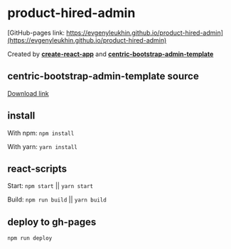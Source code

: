 # product-hired-admin

[GitHub-pages link: https://evgenyleukhin.github.io/product-hired-admin](https://evgenyleukhin.github.io/product-hired-admin)

Created by **[create-react-app](https://github.com/facebook/create-react-app)** and **[centric-bootstrap-admin-template](https://wrapbootstrap.com/theme/centric-bootstrap-admin-template-WB0901P31)**

## centric-bootstrap-admin-template source

[Download link](https://yadi.sk/d/ZTj-gHtzDfQZNQ)

## install

With npm: ```npm install```

With yarn: ```yarn install```

## react-scripts

Start: ```npm start``` || ```yarn start```

Build: ```npm run build``` || ```yarn build```

## deploy to gh-pages

```npm run deploy```

<!-- TODO -->

<!-- 0. Modal -->
<!-- 1. Delete -->
<!-- 2. Add -->
<!-- 3. Edit -->

<!-- Добавить колонки каких нет, как было в старой админке +++ -->
<!-- Скорость старой таблицы была больше ??? или такая же ??? -->
<!-- Проблема с первым запросом после логина getCount +++ -->
<!-- Редактирование, добавлнение -->


<!-- old admin -->
<!-- https://admin.producthired.com/ -->
<!-- mail: eugenel@effective.band -->
<!-- pw:   eugenel@effective.band -->



<!-- this admin -->
<!-- mail: eugenel@effective.band -->
<!-- pw:   eugenel@effective.band -->

<!-- without admin rights -->
<!-- mail: eugeny.leukhin@stellarsolvers.com -->
<!-- pw:   123123 -->
